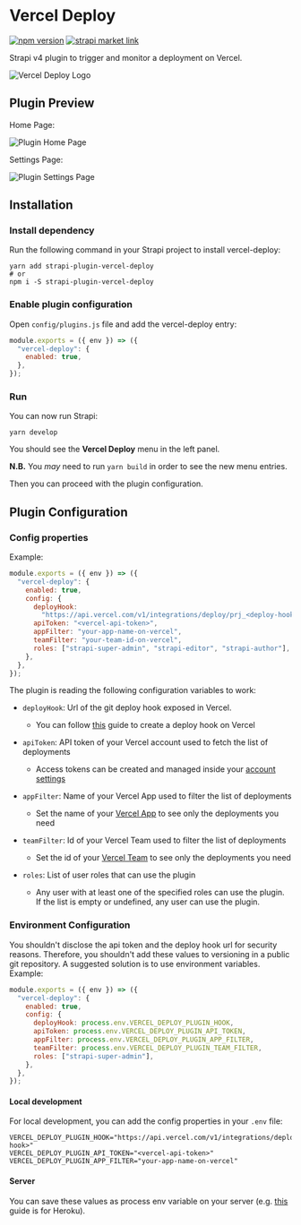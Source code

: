 # Vercel Deploy

[![npm version](https://badge.fury.io/js/strapi-plugin-vercel-deploy.svg)](https://badge.fury.io/js/strapi-plugin-vercel-deploy)
[![strapi market link](https://img.shields.io/badge/strapi-v4-blueviolet)](https://market.strapi.io/plugins/strapi-plugin-vercel-deploy)

Strapi v4 plugin to trigger and monitor a deployment on Vercel.

![Vercel Deploy Logo](https://github.com/gianlucaparadise/strapi-plugin-vercel-deploy/raw/main/assets/strapi-vercel-deploy-logo.png "Vercel Deploy Logo")

## Plugin Preview

Home Page:

![Plugin Home Page](https://github.com/gianlucaparadise/strapi-plugin-vercel-deploy/raw/main/assets/strapi-vercel-deploy-home.png "Plugin Home Page")

Settings Page:

![Plugin Settings Page](https://github.com/gianlucaparadise/strapi-plugin-vercel-deploy/raw/main/assets/strapi-vercel-deploy-settings.png "Plugin Settings Page")

## Installation

### Install dependency

Run the following command in your Strapi project to install vercel-deploy:

```shell
yarn add strapi-plugin-vercel-deploy
# or
npm i -S strapi-plugin-vercel-deploy
```

### Enable plugin configuration

Open `config/plugins.js` file and add the vercel-deploy entry:

```js
module.exports = ({ env }) => ({
  "vercel-deploy": {
    enabled: true,
  },
});
```

### Run

You can now run Strapi:

```
yarn develop
```

You should see the **Vercel Deploy** menu in the left panel.

**N.B.** You _may_ need to run `yarn build` in order to see the new menu entries.

Then you can proceed with the plugin configuration.

## Plugin Configuration

### Config properties

Example:

```js
module.exports = ({ env }) => ({
  "vercel-deploy": {
    enabled: true,
    config: {
      deployHook:
        "https://api.vercel.com/v1/integrations/deploy/prj_<deploy-hook>",
      apiToken: "<vercel-api-token>",
      appFilter: "your-app-name-on-vercel",
      teamFilter: "your-team-id-on-vercel",
      roles: ["strapi-super-admin", "strapi-editor", "strapi-author"],
    },
  },
});
```

The plugin is reading the following configuration variables to work:

- `deployHook`: Url of the git deploy hook exposed in Vercel.

  - You can follow [this](https://vercel.com/docs/git/deploy-hooks) guide to create a deploy hook on Vercel

- `apiToken`: API token of your Vercel account used to fetch the list of deployments

  - Access tokens can be created and managed inside your [account settings](https://vercel.com/account/tokens)

- `appFilter`: Name of your Vercel App used to filter the list of deployments

  - Set the name of your [Vercel App](https://vercel.com/dashboard) to see only the deployments you need

- `teamFilter`: Id of your Vercel Team used to filter the list of deployments

  - Set the id of your [Vercel Team](https://vercel.com/dashboard) to see only the deployments you need

- `roles`: List of user roles that can use the plugin

  - Any user with at least one of the specified roles can use the plugin. If the list is empty or undefined, any user can use the plugin.

### Environment Configuration

You shouldn't disclose the api token and the deploy hook url for security reasons. Therefore, you shouldn't add these values to versioning in a public git repository. A suggested solution is to use environment variables. Example:

```js
module.exports = ({ env }) => ({
  "vercel-deploy": {
    enabled: true,
    config: {
      deployHook: process.env.VERCEL_DEPLOY_PLUGIN_HOOK,
      apiToken: process.env.VERCEL_DEPLOY_PLUGIN_API_TOKEN,
      appFilter: process.env.VERCEL_DEPLOY_PLUGIN_APP_FILTER,
      teamFilter: process.env.VERCEL_DEPLOY_PLUGIN_TEAM_FILTER,
      roles: ["strapi-super-admin"],
    },
  },
});
```

#### Local development

For local development, you can add the config properties in your `.env` file:

```shell
VERCEL_DEPLOY_PLUGIN_HOOK="https://api.vercel.com/v1/integrations/deploy/prj_<deploy-hook>"
VERCEL_DEPLOY_PLUGIN_API_TOKEN="<vercel-api-token>"
VERCEL_DEPLOY_PLUGIN_APP_FILTER="your-app-name-on-vercel"
```

#### Server

You can save these values as process env variable on your server (e.g. [this](https://devcenter.heroku.com/articles/config-vars) guide is for Heroku).
